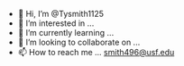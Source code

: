 - 👋 Hi, I’m @Tysmith1125
- 👀 I’m interested in ...
- 🌱 I’m currently learning ...
- 💞️ I’m looking to collaborate on ...
- 📫 How to reach me ... smith496@usf.edu

<!---
Tysmith1125/Tysmith1125 is a ✨ special ✨ repository because its `README.md` (this file) appears on your GitHub profile.
You can click the Preview link to take a look at your changes.
--->
